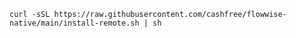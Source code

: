 ```curl -sSL https://raw.githubusercontent.com/cashfree/flowwise-native/main/install-remote.sh | sh```
